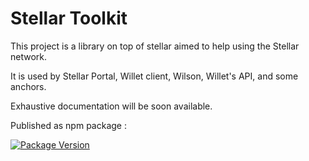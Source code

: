 # Stellar Toolkit

This project is a library on top of stellar aimed to help using the Stellar network.

It is used by Stellar Portal, Willet client, Wilson, Willet's API, and some anchors.

Exhaustive documentation will be soon available.

Published as npm package :


[![Package Version](https://img.shields.io/npm/v/stellar-toolkit.svg)](https://www.npmjs.com/package/stellar-toolkit)